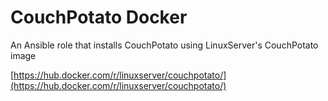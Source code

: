 # CouchPotato Docker

An Ansible role that installs CouchPotato using LinuxServer's CouchPotato image

[https://hub.docker.com/r/linuxserver/couchpotato/](https://hub.docker.com/r/linuxserver/couchpotato/)

